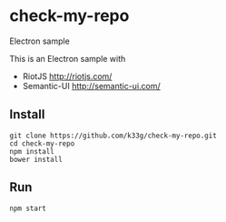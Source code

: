 # check-my-repo
Electron sample

This is an Electron sample with

- RiotJS http://riotjs.com/
- Semantic-UI http://semantic-ui.com/

## Install

```
git clone https://github.com/k33g/check-my-repo.git
cd check-my-repo
npm install
bower install
```

## Run

```
npm start
```
